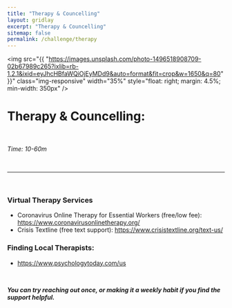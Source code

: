 ```yaml
---
title: "Therapy & Councelling"
layout: gridlay
excerpt: "Therapy & Councelling"
sitemap: false
permalink: /challenge/therapy
---
```



<img src="{{ "https://images.unsplash.com/photo-1496518908709-02b67989c265?ixlib=rb-1.2.1&ixid=eyJhcHBfaWQiOjEyMDd9&auto=format&fit=crop&w=1650&q=80" }}" class="img-responsive" width="35%" style="float: right; margin: 4.5%; min-width: 350px" />


# Therapy & Councelling: 

&nbsp;

*Time: 10-60m*

&nbsp;

******

&nbsp;
&nbsp;
&nbsp;

### Virtual Therapy Services
- Coronavirus Online Therapy for Essential Workers (free/low fee): https://www.coronavirusonlinetherapy.org/
- Crisis Textline (free text support): https://www.crisistextline.org/text-us/

### Finding Local Therapists:
- https://www.psychologytoday.com/us

&nbsp;
&nbsp;

***You can try reaching out once, or making it a weekly habit if you find the support helpful.***

&nbsp;
&nbsp;

